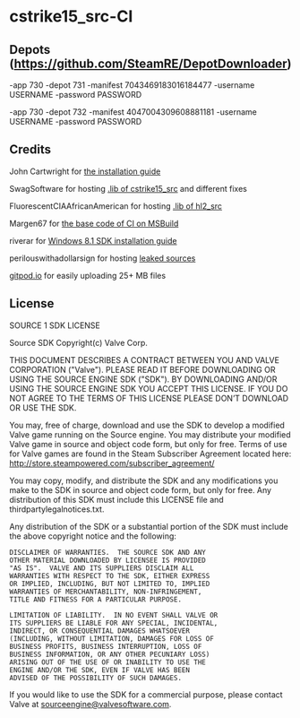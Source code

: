 # cstrike15_src-CI

## Depots (https://github.com/SteamRE/DepotDownloader)

-app 730 -depot 731 -manifest 7043469183016184477 -username USERNAME -password PASSWORD

-app 730 -depot 732 -manifest 4047004309608881181 -username USERNAME -password PASSWORD

## Credits

John Cartwright for [the installation guide](https://securitronlinux.com/battlefield/how-to-compile-the-leaked-csgo-source-code-leak-this-apparently-works/)

SwagSoftware for hosting [.lib of cstrike15_src](https://github.com/SwagSoftware/Kisak-Strike/tree/9cec48ae0f2c36269bcd9908348599c51df19023) and different fixes

FluorescentCIAAfricanAmerican for hosting [.lib of hl2_src](https://github.com/FluorescentCIAAfricanAmerican/source-engine-2018-lib/releases/download/1/hl2_src-lib.7z)

Margen67 for [the base code of CI on MSBuild](https://github.com/Traderain/VolvoWrench/blob/6e37795f0e402d2b7417c6ac3d8e578a1880b0b8/.github/workflows/CI.yml)

riverar for [Windows 8.1 SDK installation guide](https://github.com/actions/virtual-environments/issues/842#issuecomment-643382166)

perilouswithadollarsign for hosting [leaked sources](https://github.com/perilouswithadollarsign/cstrike15_src)

[gitpod.io](https://github.com/gitpod-io/gitpod) for easily uploading 25+ MB files

## License

SOURCE 1 SDK LICENSE

Source SDK Copyright(c) Valve Corp.  

THIS DOCUMENT DESCRIBES A CONTRACT BETWEEN YOU AND VALVE 
CORPORATION ("Valve").  PLEASE READ IT BEFORE DOWNLOADING OR USING 
THE SOURCE ENGINE SDK ("SDK"). BY DOWNLOADING AND/OR USING THE 
SOURCE ENGINE SDK YOU ACCEPT THIS LICENSE. IF YOU DO NOT AGREE TO 
THE TERMS OF THIS LICENSE PLEASE DON’T DOWNLOAD OR USE THE SDK.  

  You may, free of charge, download and use the SDK to develop a modified Valve game 
running on the Source engine.  You may distribute your modified Valve game in source and 
object code form, but only for free. Terms of use for Valve games are found in the Steam 
Subscriber Agreement located here: http://store.steampowered.com/subscriber_agreement/ 

  You may copy, modify, and distribute the SDK and any modifications you make to the 
SDK in source and object code form, but only for free.  Any distribution of this SDK must 
include this LICENSE file and thirdpartylegalnotices.txt.  
 
  Any distribution of the SDK or a substantial portion of the SDK must include the above 
copyright notice and the following: 

    DISCLAIMER OF WARRANTIES.  THE SOURCE SDK AND ANY 
    OTHER MATERIAL DOWNLOADED BY LICENSEE IS PROVIDED 
    "AS IS".  VALVE AND ITS SUPPLIERS DISCLAIM ALL 
    WARRANTIES WITH RESPECT TO THE SDK, EITHER EXPRESS 
    OR IMPLIED, INCLUDING, BUT NOT LIMITED TO, IMPLIED 
    WARRANTIES OF MERCHANTABILITY, NON-INFRINGEMENT, 
    TITLE AND FITNESS FOR A PARTICULAR PURPOSE.  

    LIMITATION OF LIABILITY.  IN NO EVENT SHALL VALVE OR 
    ITS SUPPLIERS BE LIABLE FOR ANY SPECIAL, INCIDENTAL, 
    INDIRECT, OR CONSEQUENTIAL DAMAGES WHATSOEVER 
    (INCLUDING, WITHOUT LIMITATION, DAMAGES FOR LOSS OF 
    BUSINESS PROFITS, BUSINESS INTERRUPTION, LOSS OF 
    BUSINESS INFORMATION, OR ANY OTHER PECUNIARY LOSS) 
    ARISING OUT OF THE USE OF OR INABILITY TO USE THE 
    ENGINE AND/OR THE SDK, EVEN IF VALVE HAS BEEN 
    ADVISED OF THE POSSIBILITY OF SUCH DAMAGES.  
 
       
If you would like to use the SDK for a commercial purpose, please contact Valve at 
sourceengine@valvesoftware.com.
